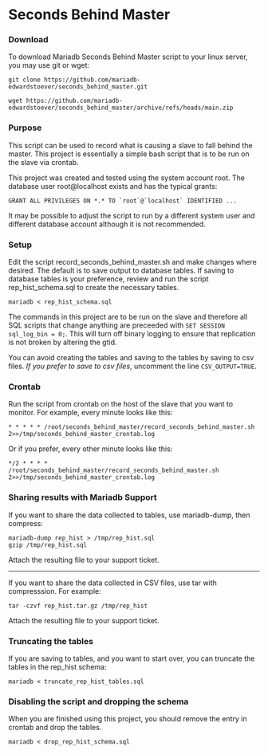 # Seconds Behind Master

### Download
To download Mariadb Seconds Behind Master script to your linux server, you may use git or wget:

```
git clone https://github.com/mariadb-edwardstoever/seconds_behind_master.git
```

```
wget https://github.com/mariadb-edwardstoever/seconds_behind_master/archive/refs/heads/main.zip
```


### Purpose

This script can be used to record what is causing a slave to fall behind the master. This project is essentially a simple bash script that is to be run on the slave via crontab.

This project was created and tested using the system account root. The database user root@localhost exists and has the typical grants:
```
GRANT ALL PRIVILEGES ON *.* TO `root`@`localhost` IDENTIFIED ...
```
It may be possible to adjust the script to run by a different system user and different database account although it is not recommended.



### Setup 
Edit the script record_seconds_behind_master.sh and make changes where desired. 
The default is to save output to database tables. If saving to database tables is your preference, review and run the script rep_hist_schema.sql to create the necessary tables.
```
mariadb < rep_hist_schema.sql
```

The commands in this project are to be run on the slave and therefore all SQL scripts that change anything are preceeded with `SET SESSION sql_log_bin = 0;`. This will turn off binary logging to ensure that replication is not broken by altering the gtid. 

You can avoid creating the tables and saving to the tables by saving to csv files. _If you prefer to save to csv files_, uncomment the line `CSV_OUTPUT=TRUE`.

### Crontab
Run the script from crontab on the host of the slave that you want to monitor. For example, every minute looks like this:
```
* * * * * /root/seconds_behind_master/record_seconds_behind_master.sh 2>>/tmp/seconds_behind_master_crontab.log
```
Or if you prefer, every other minute looks like this:
```
*/2 * * * * /root/seconds_behind_master/record_seconds_behind_master.sh 2>>/tmp/seconds_behind_master_crontab.log
```

### Sharing results with Mariadb Support

If you want to share the data collected to tables, use mariadb-dump, then compress:
```
mariadb-dump rep_hist > /tmp/rep_hist.sql
gzip /tmp/rep_hist.sql
```
Attach the resulting file to your support ticket.

---

If you want to share the data collected in CSV files, use tar with compresssion. For example:
```
tar -czvf rep_hist.tar.gz /tmp/rep_hist
```
Attach the resulting file to your support ticket.

### Truncating the tables

If you are saving to tables, and you want to start over, you can truncate the tables in the rep_hist schema:
```
mariadb < truncate_rep_hist_tables.sql
```

### Disabling the script and dropping the schema
When you are finished using this project, you should remove the entry in crontab and drop the tables.
```
mariadb < drop_rep_hist_schema.sql
```
